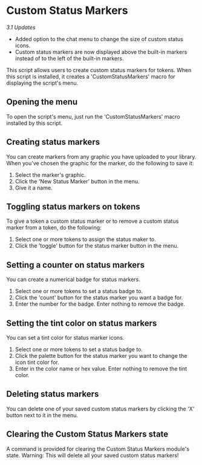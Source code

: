 # Custom Status Markers

_3.1 Updates_
* Added option to the chat menu to change the size of custom status icons.
* Custom status markers are now displayed above the built-in markers instead of to the left of the built-in markers.

This script allows users to create custom status markers for tokens.
When this script is installed, it creates a 'CustomStatusMarkers' macro for
displaying the script's menu.

## Opening the menu

To open the script's menu, just run the 'CustomStatusMarkers' macro installed
by this script.

## Creating status markers

You can create markers from any graphic you have uploaded to your library. When you've
chosen the graphic for the marker, do the following to save it:
1) Select the marker's graphic.
2) Click the 'New Status Marker' button in the menu.
3) Give it a name.

## Toggling status markers on tokens

To give a token a custom status marker or to remove a custom status marker from
a token, do the following:
1) Select one or more tokens to assign the status maker to.
2) Click the 'toggle' button for the status marker button in the menu.

## Setting a counter on status markers

You can create a numerical badge for status markers.
1) Select one or more tokens to set a status badge to.
2) Click the 'count' button for the status marker you want a badge for.
3) Enter the number for the badge. Enter nothing to remove the badge.

## Setting the tint color on status markers

You can set a tint color for status marker icons.
1) Select one or more tokens to set a status badge to.
2) Click the palette button for the status marker you want to change the icon tint color for.
3) Enter in the color name or hex value. Enter nothing to remove the tint color.

## Deleting status markers

You can delete one of your saved custom status markers by clicking the 'X'
button next to it in the menu.

## Clearing the Custom Status Markers state

A command is provided for clearing the Custom Status Markers module's state.
Warning: This will delete all your saved custom status markers!
